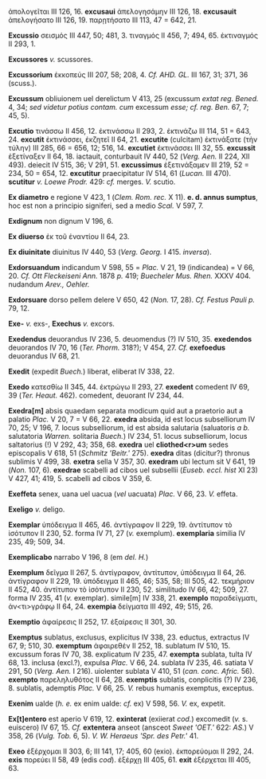 ἀπολογεῖται III 126, 16. **excusaui** ἀπελογησάμην III 126, 18.
**excusauit** ἀπελογήσατο III 126, 19. παρῃτήσατο III 113, 47 = 642, 21.

**Excussio** σεισμός III 447, 50; 481, 3. τιναγμός II 456, 7; 494, 65.
ἐκτιναγμός II 293, 1.

**Excussores** *v.* scussores.

**Excussorium** ἐκκοπεύς III 207, 58; 208, 4. *Cf. AHD. GL.* III 167,
31; 371, 36 (scuss.).

**Excussum** obliuionem uel derelictum V 413, 25 (excussum *extat reg.
Bened.* 4, 34; *sed videtur potius contam. cum* excessum *esse; cf. reg.
Ben.* 67, 7; 45, 5).

**Excutio** τινάσσω II 456, 12. ἐκτινάσσω II 293, 2. ἐκτινάζω III 114,
51 = 643, 24. **excutit** ἐκτινάσσει, ἐκζητεῖ II 64, 21. **excutite**
(culcitam) ἐκτινάξατε (τὴν τύλην) III 285, 66 = 656, 12; 516, 14.
**excutiet** ἐκτινάσσει III 32, 55. **excussit** ἐξετίναξεν II 64, 18.
iactauit, conturbauit IV 440, 52 (*Verg. Aen.* II 224, XII 493).
deiecit IV 515, 36; V 291, 51. **excussimus** ἐξετινάξαμεν III 219, 52 =
234, 50 = 654, 12. **excutitur** praecipitatur IV 514, 61 (*Lucan.* III
470). **scutitur** *v. Loewe Prodr.* 429: *cf.* merges. *V.* scutio.

**Ex diametro** e regione V 423, 1 (*Clem. Rom. rec.* X 11). **e. d.
annus sumptus**, hoc est non a principio signiferi, sed a medio *Scal.*
V 597, 7.

**Exdignum** non dignum V 196, 6.

**Ex diuerso** ἐκ τοῦ ἐναντίου II 64, 23.

**Ex diuinitate** diuinitus IV 440, 53 (*Verg. Georg.* I 415.
*inversa*).

**Exdorsuandum** indicandum V 598, 55 = *Plac.* V 21, 19 (indicandea) =
V 66, 20. *Cf. Ott Fleckeiseni Ann.* 1878 *p.* 419; *Buecheler Mus.
Rhen.* XXXV 404. nudandum *Arev., Oehler.*

**Exdorsuare** dorso pellem delere V 650, 42 (*Non.* 17, 28). *Cf.
Festus Pauli p.* 79, 12.

**Exe-** *v.* exs-, **Exechus** *v.* excors.

**Exedendus** deuorandus IV 236, 5. deuomendus (?) IV 510, 35.
**exedendos** deuorandos IV 70, 16 (*Ter. Phorm.* 318?); V 454, 27.
*Cf.* **exefoedus** deuorandus IV 68, 21.

**Exedit** (expedit *Buech.*) liberat, eliberat IV 338, 22.

**Exedo** κατεσθίω II 345, 44. ἐκτρώγω II 293, 27. **exedent** comedent
IV 69, 39 (*Ter. Heaut.* 462). comedent, deuorant IV 234, 44.

**Exedra[m]** absis quaedam separata modicum quid aut a praetorio aut
a palatio *Plac.* V 20, 7 = V 66, 22. **exedra** absida, id est locus
subselliorum IV 70, 25; V 196, 7. locus subselliorum, id est absida
salutaria (saluatoris *a b.* salutatoria *Warren.* solitaria *Buech.*)
IV 234, 51. locus subselliorum, locus saltatorius (!) V 292, 43; 358,
68. **exedra** uel **cliothed\<r\>um** sedes episcopalis V 618, 51
(*Schmitz 'Beitr.'* 275). **exedra** ditas (dicitur?) thronus sublimis V
499, 38. **exetra** sella V 357, 30. **exedram** ubi lectum sit V 641,
19 (*Non.* 107, 6). **exedrae** scabelli ad cibos uel subsellii (*Euseb.
eccl. hist* XI 23) V 427, 41; 419, 5. scabelli ad cibos V 359, 6.

**Exeffeta** senex, uana uel uacua (*vel* uacuata) *Plac.* V 66, 23.
*V.* effeta.

**Exeligo** *v.* deligo.

**Exemplar** ὑπόδειγμα II 465, 46. ἀντίγραφον II 229, 19. ἀντίτυπον τὸ
ἰσότυπον II 230, 52. forma IV 71, 27 (*v.* exemplum). **exemplaria**
similia IV 235, 49; 509, 34.

**Exemplicabo** narrabo V 196, 8 (em *del. H.*)

**Exemplum** δεῖγμα II 267, 5. ἀντίγραφον, ἀντίτυπον, ὐπόδειγμα II 64,
26. ἀντίγραφον II 229, 19. ὑπόδειγμα II 465, 46; 535, 58; III 505, 42.
τεκμήριον II 452, 40. ἀντίτυπον τὸ ἰσότυπον II 230, 52. similitudo IV
66, 42; 509, 27. forma IV 235, 41 (*v.* exemplar). simile[m] IV 338,
21. **exemplo** παραδείγματι, ἀν\<τι\>γράφῳ II 64, 24. **exempia**
δείγματα III 492, 49; 515, 26.

**Exemptio** ἀφαίρεσις II 252, 17. ἐξαίρεσις II 301, 30.

**Exemptus** sublatus, exclusus, explicitus IV 338, 23. eductus,
extractus IV 67, 9; 510, 30. **exemptum** ἀφαιρεθέν II 252, 18. sublatum
IV 510, 15. excussum foras IV 70, 38. explicatum IV 235, 47. **exempta**
sublata, tulta IV 68, 13. inclusa (excl.?), expulsa *Plac.* V 66, 24.
sublata IV 235, 46. satiata V 291, 50 (*Verg. Aen.* I 216). uiolenter
sublata V 410, 51 (*can. conc. Afric.* 56). **exempto** παρεληλυθότος
II 64, 28. **exemptis** sublatis, conplicitis (?) IV 236, 8. sublatis,
ademptis *Plac.* V 66, 25. *V.* rebus humanis exemptus, exceptus.

**Exenim** ualde (*h. e.* ex enim ualde: *cf.* ex) V 598, 56. *V.* ex,
expetit.

**Ex[t]entero** est aperio V 619, 12. **exinterat** (exiierat *cod.*)
excomedit (*v.* s. euiscero) IV 67, 15. *Cf.* **extentera** anseot
(ansceot *Sweet 'OET.'* 622: *AS.*) V 358, 26 (*Vulg. Tob.* 6, 5). *V.*
*W. Heraeus 'Spr. des Petr.'* 41.

**Exeo** ἐξέρχομαι II 303, 6; III 141, 17; 405, 60 (exio). ἐκπορεύομαι
II 292, 24. **exis** πορεύει II 58, 49 (edis *cod*). ἐξέρχῃ III 405,
61. **exit** ἐξέρχεται III 405, 63.
